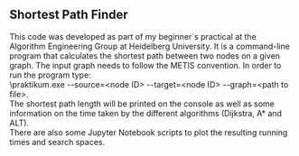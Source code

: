 ## Shortest Path Finder

This code was developed as part of my beginner´s practical at the Algorithm Engineering Group at Heidelberg University. 
It is a command-line program that calculates the shortest path between two nodes on a given graph. The input graph needs to follow the METIS convention. In order to run the program type: <br>
\praktikum.exe --source=\<node ID\> --target=\<node ID\> --graph=\<path to file\>. <br>
The shortest path length will be printed on the console as well as some information on the time taken by the different algorithms (Dijkstra, A* and ALT).
<br>
There are also some Jupyter Notebook scripts to plot the resulting running times and search spaces.
